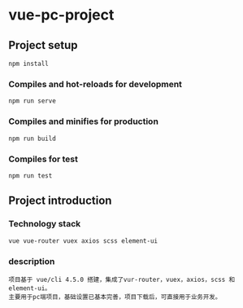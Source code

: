 # vue-pc-project

## Project setup
```
npm install
```

### Compiles and hot-reloads for development
```
npm run serve
```

### Compiles and minifies for production
```
npm run build
```

### Compiles for test
```
npm run test
```

## Project introduction

### Technology stack
```
vue vue-router vuex axios scss element-ui
```

### description
```
项目基于 vue/cli 4.5.0 搭建，集成了vur-router，vuex，axios，scss 和 element-ui。
主要用于pc端项目，基础设置已基本完善，项目下载后，可直接用于业务开发。
```
